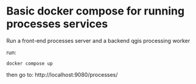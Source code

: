 # Basic docker compose for running processes services

Run a front-end processes server and a backend qgis processing worker 

run:

```
docker compose up
```

then go to: http://localhost:9080/processes/
